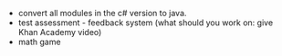 * convert all modules in the c# version to java.
* test assessment - feedback system (what should you work on: give Khan Academy video)
* math game
